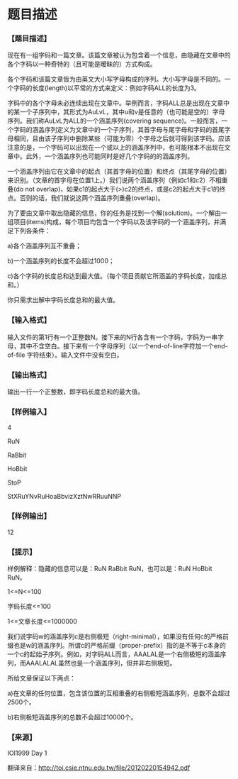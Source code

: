 # 题目描述


<h3>
【题目描述】
</h3>
<p>
现在有一组字码和一篇文章。该篇文章被认为包含着一个信息，由隐藏在文章中的各个字码以一种奇特的（且可能是暧昧的）方式构成。
</p>
<p>
各个字码和该篇文章皆为由英文大小写字母构成的序列。大小写字母是不同的。一个字码的长度(length)以平常的方式来定义：例如字码ALL的长度为3。
</p>
<p>
字码中的各个字母未必连续出现在文章中。举例而言，字码ALL总是出现在文章中的某一个子序列中，其形式为AuLvL，其中u和v是任意的（也可能是空的）字母序列。我们称AuLvL为ALL的一个涵盖序列(covering sequence)。一般而言，一个字码的涵盖序列定义为文章中的一个子序列，其首字母与尾字母和字码的首尾字母相同，且由该子序列中删除某些（可能为零）个字母之后就可得到该字码。应该注意的是，一个字码可以出现在一个或以上的涵盖序列中，也可能根本不出现在文章中。此外，一个涵盖序列也可能同时是好几个字码的的涵盖序列。
</p>
<p>
一个涵盖序列由它在文章中的起点（其首字母的位置）和终点（其尾字母的位置）来识别。（文章的首字母在位置1上。）我们说两个涵盖序列（例如c1和c2）不相重叠(do not overlap)，如果c1的起点大于(&gt;)c2的终点，或是c2的起点大于c1的终点。否则的话，我们就说这两个涵盖序列重叠(overlap)。
</p>
<p>
为了要由文章中取出隐藏的信息，你的任务是找到一个解(solution)。一个解由一组项目(items)构成，每个项目均包含一个字码以及该字码的一个涵盖序列，并满足下列各条件：
</p>
<p>
a)各个涵盖序列互不重叠；
</p>
<p>
b)一个涵盖序列的长度不会超过1000；
</p>
<p>
c)各个字码的长度总和达到最大值。（每个项目贡献它所涵盖的字码长度，加成总和。）
</p>
<p>
你只需求出解中字码长度总和的最大值。
</p>
<h3>
【输入格式】
</h3>
<p>
输入文件的第1行有一个正整数N。接下来的N行各含有一个字码，字码为一串字母，其中不含空白。接下来有一个字母序列（以一个end-of-line字符加一个end-of-file 字符结束）。输入文件中没有空白。
</p>
<h3>
【输出格式】
</h3>
<p>
输出一行一个正整数，即字码长度总和的最大值。
</p>
<h3>
【样例输入】
</h3>
<p>
4
</p>
<p>
RuN
</p>
<p>
RaBbit
</p>
<p>
HoBbit
</p>
<p>
StoP
</p>
<p>
StXRuYNvRuHoaBbvizXztNwRRuuNNP
</p>
<h3>
【样例输出】
</h3>
<p>
12
</p>
<h3>
【提示】
</h3>
<p>
样例解释：隐藏的信息可以是：RuN RaBbit RuN，也可以是：RuN HoBbit RuN。
</p>
<p>
1&lt;=N&lt;=100
</p>
<p>
字码长度&lt;=100
</p>
<p>
1&lt;=文章长度&lt;=1000000
</p>
<p>
我们说字码w的涵盖序列c是右侧极短（right-minimal），如果没有任何c的严格前缀也是w的涵盖序列。所谓c的严格前缀（proper-prefix）指的是不等于c本身的一个c的起始子序列。例如，对字码ALL而言，AAALAL是一个右侧极短的涵盖序列，而AAALALAL虽然也是一个涵盖序列，但并非右侧极短。
</p>
<p>
所给文章保证以下两点：
</p>
<p>
a)在文章的任何位置，包含该位置的互相重叠的右侧极短涵盖序列，总数不会超过2500个。
</p>
<p>
b)右侧极短涵盖序列的总数不会超过10000个。
</p>
<h3>
【来源】
</h3>
<p>
IOI1999 Day 1
</p>
<p>
翻译来自：<a href="http://toi.csie.ntnu.edu.tw/file/20120220154942.pdf" target="_blank">http://toi.csie.ntnu.edu.tw/file/20120220154942.pdf</a> 
</p>
